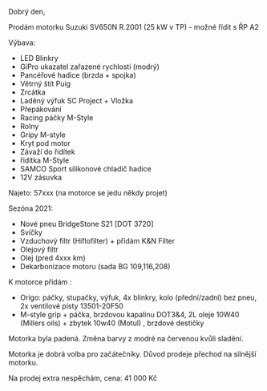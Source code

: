 Dobrý den,

Prodám motorku Suzuki SV650N R.2001 (25 kW v TP) - možné řídit s ŘP A2

Výbava:
- LED Blinkry
- GiPro ukazatel zařazené rychlosti (modrý)
- Pancéřové hadice (brzda + spojka)
- Větrný štít Puig
- Zrcátka
- Laděný výfuk SC Project + Vložka
- Přepákování
- Racing páčky M-Style
- Rolny
- Gripy M-style
- Kryt pod motor
- Závaží do řidítek
- řidítka M-Style
- SAMCO Sport silikonové chladič hadice
- 12V zásuvka

Najeto: 57xxx (na motorce se jedu někdy projet)

Sezóna 2021:
- Nové pneu BridgeStone S21 [DOT 3720]
- Svíčky
- Vzduchový filtr (Hiflofilter) + přidám K&N Filter 
- Olejový filtr
- Olej (pred 4xxx km)
- Dekarbonizace motoru (sada BG 109,116,208)

K motorce přidám :
- Origo: páčky, stupačky, výfuk, 4x blinkry, kolo (přední/zadní) bez pneu, 2x ventilové písty 13501-20F50
- M-style grip + páčka, brzdovou kapalinu DOT3&4, 2L oleje 10W40 (Millers oils) + zbytek 10w40 (Motul) , brzdové destičky

Motorka byla padená. Změna barvy z modré na červenou kvůli sladění.

Motorka je dobrá volba pro začátečníky. Důvod prodeje přechod na silnější motorku.

Na prodej extra nespěchám, cena: 41 000 Kč
